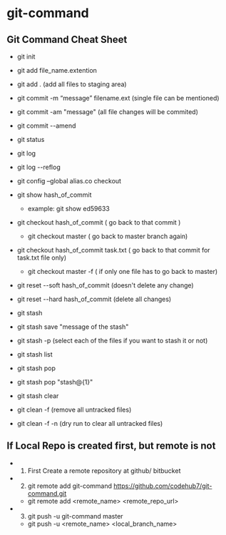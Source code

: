 # git-command
## Git Command Cheat Sheet
* git init
* git add file_name.extention
* git add .   (add all files to staging area)
* git commit -m “message” filename.ext (single file can be mentioned)
* git commit -am "message"   (all file changes will be commited)
* git commit --amend
* git status
* git log
* git log --reflog
* git config –global alias.co checkout

* git show hash_of_commit
    * example: git show ed59633
* git checkout hash_of_commit ( go back to that commit )
  * git checkout master ( go back to master branch again)
* git checkout hash_of_commit task.txt ( go back to that commit for task.txt file only)
    * git checkout master -f ( if only one file has to go back to master)
* git reset --soft hash_of_commit (doesn't delete any change)
* git reset --hard hash_of_commit (delete all changes)

* git stash 
* git stash save "message of the stash"
* git stash -p (select each of the files if you want to stash it or not)
* git stash list
* git stash pop
* git stash pop "stash@{1}"
* git stash clear
* git clean -f (remove all untracked files)
* git clean -f -n (dry run to clear all untracked files)

## If Local Repo is created first, but remote is not
* 1.	First Create a remote repository at github/ bitbucket
* 2.	git remote add git-command https://github.com/codehub7/git-command.git
    * git remote add <remote_name> <remote_repo_url>
* 3.	git push -u git-command master
    * git push -u <remote_name> <local_branch_name>
